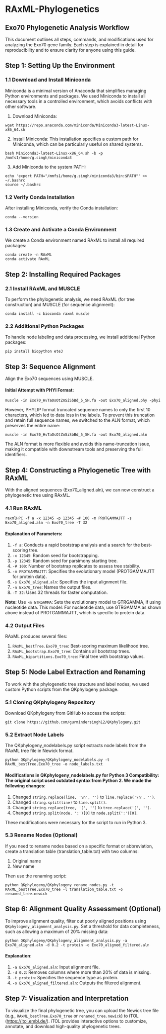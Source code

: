 # RAxML-Phylogenetics

## Exo70 Phylogenetic Analysis Workflow

This document outlines all steps, commands, and modifications used for analyzing the Exo70 gene family. Each step is explained in detail for reproducibility and to ensure clarity for anyone using this guide.

## Step 1: Setting Up the Environment

### 1.1 Download and Install Miniconda

Miniconda is a minimal version of Anaconda that simplifies managing Python environments and packages. We used Miniconda to install all necessary tools in a controlled environment, which avoids conflicts with other software.

1. Download Miniconda:
```
wget https://repo.anaconda.com/miniconda/Miniconda3-latest-Linux-x86_64.sh
```

2. Install Miniconda: This installation specifies a custom path for Miniconda, which can be particularly useful on shared systems.
```
bash Miniconda3-latest-Linux-x86_64.sh -b -p /mmfs1/home/g.singh/miniconda3

```

3. Add Miniconda to the system PATH:
```
echo 'export PATH="/mmfs1/home/g.singh/miniconda3/bin:$PATH"' >> ~/.bashrc
source ~/.bashrc
```

### 1.2 Verify Conda Installation
After installing Miniconda, verify the Conda installation:
```
conda --version
```

### 1.3 Create and Activate a Conda Environment
We create a Conda environment named RAxML to install all required packages:
```
conda create -n RAxML
conda activate RAxML
```


## Step 2: Installing Required Packages

### 2.1 Install RAxML and MUSCLE

To perform the phylogenetic analysis, we need RAxML (for tree construction) and MUSCLE (for sequence alignment):

```
conda install -c bioconda raxml muscle
```

### 2.2 Additional Python Packages

To handle node labeling and data processing, we install additional Python packages:

```
pip install biopython ete3
```

## Step 3: Sequence Alignment

Align the Exo70 sequences using MUSCLE.

#### Initial Attempt with PHYI Format:

```
muscle -in Exo70_HvTaOsOtZmSiSbBd_5_SH.fa -out Exo70_aligned.phy -phyi
```

However, PHYLIP format truncated sequence names to only the first 10 characters, which led to data loss in the labels. To prevent this truncation and retain full sequence names, we switched to the ALN format, which preserves the entire name:

```
muscle -in Exo70_HvTaOsOtZmSiSbBd_5_SH.fa -out Exo70_aligned.aln
```
The ALN format is more flexible and avoids this name-truncation issue, making it compatible with downstream tools and preserving the full identifiers.

## Step 4: Constructing a Phylogenetic Tree with RAxML
With the aligned sequences (Exo70_aligned.aln), we can now construct a phylogenetic tree using RAxML.
### 4.1 Run RAxML
```
raxmlHPC -f a -x 12345 -p 12345 -# 100 -m PROTGAMMAJTT -s Exo70_aligned.aln -n Exo70_tree -T 32
```
#### Explanation of Parameters:

1. `-f a`: Conducts a rapid bootstrap analysis and a search for the best-scoring tree.
2. `-x 12345`: Random seed for bootstrapping.
3. `-p 12345`: Random seed for parsimony starting tree.
4. `-# 100`: Number of bootstrap replicates to assess tree stability.
5. `-m PROTGAMMAJTT`: Specifies the evolutionary model (PROTGAMMAJTT for protein data).
6. `-s Exo70_aligned.aln`: Specifies the input alignment file.
7. `-n Exo70_tree`: Names the output files.
8. `-T 32`: Uses 32 threads for faster computation.

<b>Note:</b> Use `-m GTRGAMMA`: Sets the evolutionary model to GTRGAMMA, if using nucleotide data. This model:
For nucleotide data, use GTRGAMMA as shown above instead of PROTGAMMAJTT, which is specific to protein data.


### 4.2 Output Files

RAxML produces several files:
1. `RAxML_bestTree.Exo70_tree`: Best-scoring maximum likelihood tree.
2. `RAxML_bootstrap.Exo70_tree`: Contains all bootstrap trees.
3. `RAxML_bipartitions.Exo70_tree`: Final tree with bootstrap values.

## Step 5: Node Label Extraction and Renaming

To work with the phylogenetic tree structure and label nodes, we used custom Python scripts from the QKphylogeny package.

### 5.1 Cloning QKphylogeny Repository

Download QKphylogeny from GitHub to access the scripts:

```
git clone https://github.com/gurmindersingh12/QKphylogeny.git
```

### 5.2 Extract Node Labels

The QKphylogeny_nodelabels.py script extracts node labels from the RAxML tree file in Newick format.
```
python QKphylogeny/QKphylogeny_nodelabels.py -t RAxML_bestTree.Exo70_tree -o node_labels.txt
```

#### Modifications in QKphylogeny_nodelabels.py for Python 3 Compatibility: The original script used outdated syntax from Python 2. We made the following changes:

1. Changed `string.replace(line, '\n', '')` to `line.replace('\n', '')`.
2. Changed `string.split(line)` to `line.split()`.
3. Changed `string.replace(tree, '(', '')` to `tree.replace('(', '')`.
4. Changed `string.split(node, ':')[0]` to `node.split(':')[0]`.

These modifications were necessary for the script to run in Python 3.


### 5.3 Rename Nodes (Optional)

If you need to rename nodes based on a specific format or abbreviation, create a translation table (translation_table.txt) with two columns:

1. Original name
2. New name

Then use the renaming script:
```
python QKphylogeny/QKphylogeny_rename_nodes.py -t RAxML_bestTree.Exo70_tree -l translation_table.txt -o renamed_tree.newick
```

## Step 6: Alignment Quality Assessment (Optional)
To improve alignment quality, filter out poorly aligned positions using `QKphylogeny_alignment_analysis.py`. Set a threshold for data completeness, such as allowing a maximum of 20% missing data:

```
python QKphylogeny/QKphylogeny_alignment_analysis.py -a Exo70_aligned.aln -d 0.2 -t protein -o Exo70_aligned_filtered.aln
```

#### Explanation:

1. `-a Exo70_aligned.aln`: Input alignment file.
2. `-d 0.2`: Removes columns where more than 20% of data is missing.
3. `-t protein`: Specifies the sequence type as protein.
4. `-o Exo70_aligned_filtered.aln`: Outputs the filtered alignment.


## Step 7: Visualization and Interpretation

To visualize the final phylogenetic tree, you can upload the Newick tree file (e.g., `RAxML_bestTree.Exo70_tree` or `renamed_tree.newick`) to iTOL (https://itol.embl.de/). iTOL provides interactive options to customize, annotate, and download high-quality phylogenetic trees.





